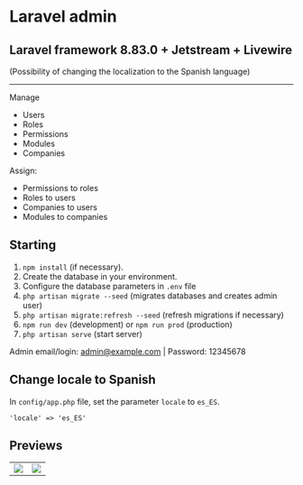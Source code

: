 # Laravel admin

## Laravel framework 8.83.0 + Jetstream + Livewire

(Possibility of changing the localization to the Spanish language)

---

Manage

- Users
- Roles
- Permissions
- Modules
- Companies

Assign:

- Permissions to roles
- Roles to users
- Companies to users
- Modules to companies

## Starting

1. ``npm install`` (if necessary).
2. Create the database in your environment.
3. Configure the database parameters in ``.env`` file
4. ``php artisan migrate --seed`` (migrates databases and creates admin user)
5. ``php artisan migrate:refresh --seed`` (refresh migrations if necessary)
6. ``npm run dev`` (development) or ``npm run prod`` (production)
7. ``php artisan serve`` (start server)

Admin email/login: admin@example.com | Password: 12345678

## Change locale to Spanish

In ``config/app.php`` file, set the parameter ``locale`` to ``es_ES``.

``'locale' => 'es_ES'``

## Previews

|||
|-|-|
|![](https://www.oxterisk.com/wp-content/uploads/2022/08/users.jpeg)|![](https://www.oxterisk.com/wp-content/uploads/2022/08/user-form.jpeg)|
